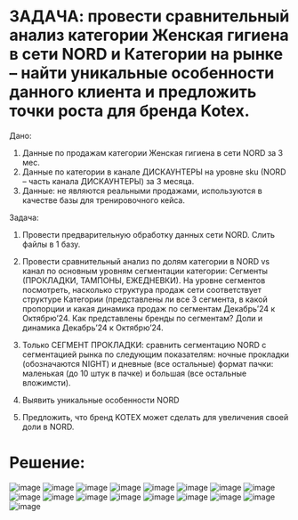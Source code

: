 # ЗАДАЧА: провести сравнительный анализ категории Женская гигиена  в сети NORD и Категории на рынке  – найти уникальные особенности данного клиента и предложить точки роста для бренда Kotex.
Дано:
1.	Данные по продажам категории Женская гигиена  в сети NORD за 3 мес. 
2.	Данные по категории в канале ДИСКАУНТЕРЫ на уровне sku (NORD – часть канала ДИСКАУНТЕРЫ) за 3 месяца.
3.	Данные: не являются реальными продажами, используются в качестве базы для тренировочного кейса.

   Задача:
1.	Провести предварительную обработку данных сети NORD. Слить файлы в 1 базу.

2.	Провести сравнительный анализ по долям категории в NORD vs канал по основным уровням сегментации категории: 
Сегменты (ПРОКЛАДКИ, ТАМПОНЫ, ЕЖЕДНЕВКИ). 
На уровне сегментов посмотреть, насколько структура продаж сети соответствует структуре Категории (представлены ли все 3 сегмента, в какой пропорции и какая динамика продаж по сегментам Декабрь’24 к Октябрю’24. Как представлены бренды по сегментам? Доли и динамика Декабрь’24 к Октябрю’24.

3.	Только СЕГМЕНТ ПРОКЛАДКИ: 
сравнить сегментацию NORD c сегментацией рынка по следующим показателям:
ночные прокладки (обозначаются NIGHT) и дневные (все остальные)
формат пачки: маленькая (до 10 штук в пачке) и большая (все остальные вложимсти).

4.	Выявить уникальные особенности NORD 

5.	Предложить, что бренд KOTEX может сделать для увеличения своей доли в NORD. 

# Решение:
![image](https://github.com/user-attachments/assets/76593a40-1cbc-4542-b651-9a5d2ac15cf6)
![image](https://github.com/user-attachments/assets/f27b213e-03a5-499b-8797-b13b83128006)
![image](https://github.com/user-attachments/assets/15bc2569-dba0-4b44-8ed2-4a544f810e50)
![image](https://github.com/user-attachments/assets/a4ef0f66-60fb-48d8-8ac4-9c939628866a)
![image](https://github.com/user-attachments/assets/8bc24c8f-75a5-4a31-b8d3-dc5260390c71)
![image](https://github.com/user-attachments/assets/05b934ee-2fb1-4e3d-8a11-41972ac995c6)
![image](https://github.com/user-attachments/assets/89f6d549-48eb-41c6-8f11-07214055183a)
![image](https://github.com/user-attachments/assets/a1940056-7ed5-4d00-abfd-74fac1ccc8b4)
![image](https://github.com/user-attachments/assets/1ad8a8c5-8d7e-4234-9458-6e7e59f9fcc0)
![image](https://github.com/user-attachments/assets/7056f0d3-ed27-40a9-b8c7-7c92aa4aab02)
![image](https://github.com/user-attachments/assets/c8e1eb47-1f7c-41d1-ac6f-9392b6ecbe78)
![image](https://github.com/user-attachments/assets/6c443e45-9775-4890-a249-7ab8b451e7eb)
![image](https://github.com/user-attachments/assets/7ec4e591-761f-4911-85c7-13fc92eba5d8)
![image](https://github.com/user-attachments/assets/4005a773-27a9-4a24-81c1-ca6dba74de2e)
![image](https://github.com/user-attachments/assets/b9c217b0-4bc1-4183-a626-af5734bbc499)
![image](https://github.com/user-attachments/assets/8ca9130e-554a-465c-87f5-fab69a6180c5)
![image](https://github.com/user-attachments/assets/6bff07ee-314d-4982-9bcb-3fbe4ff0c847)

















